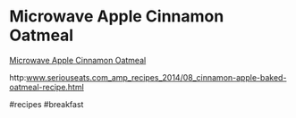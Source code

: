 # Microwave Apple Cinnamon Oatmeal
 [Microwave Apple Cinnamon Oatmeal](https://www.google.com/amp/www.foodnetwork.com/recipes/food-network-kitchens/microwave-apple-cinnamon-oatmeal-recipe.amp.html?client=safari) 

http:www.seriouseats.com_amp_recipes_2014/08_cinnamon-apple-baked-oatmeal-recipe.html

#recipes #breakfast